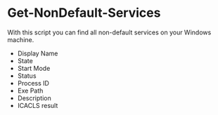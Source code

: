 # Get-NonDefault-Services

With this script you can find all non-default services on your Windows machine. 

* Display Name
* State
* Start Mode
* Status
* Process ID
* Exe Path
* Description
* ICACLS result
